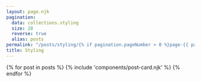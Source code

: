 ```yaml
---
layout: page.njk
pagination:
  data: collections.styling
  size: 20
  reverse: true
  alias: posts
permalink: "/posts/styling/{% if pagination.pageNumber > 0 %}page-{{ pagination.pageNumber + 1 }}/{% endif %}"
title: Styling
---
```


{% for post in posts %}
{% include 'components/post-card.njk' %}
{% endfor %}
